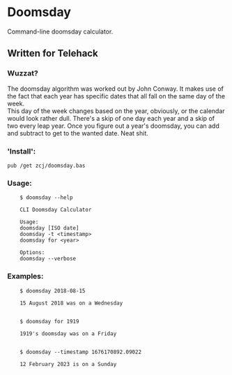 # Doomsday
Command-line doomsday calculator.  

## Written for Telehack

### Wuzzat? 

The doomsday algorithm was worked out by John Conway.  It makes use of the fact
that each year has specific dates that all fall on the same day of the week.  
This day of the week changes based on the year, obviously, or the calendar
would look rather dull.  There's a skip of one day each year and a skip of two
every leap year.  Once you figure out a year's doomsday, you can add and
subtract to get to the wanted date.  Neat shit.   

### 'Install':

`pub /get zcj/doomsday.bas`

### Usage:
```
    $ doomsday --help

    CLI Doomsday Calculator

    Usage:
    doomsday [ISO date]
    doomsday -t <timestamp>
    doomsday for <year>

    Options:
    doomsday --verbose
```

### Examples:
```
    $ doomsday 2018-08-15

    15 August 2018 was on a Wednesday


    $ doomsday for 1919

    1919's doomsday was on a Friday


    $ doomsday --timestamp 1676170892.09022

    12 February 2023 is on a Sunday
```
